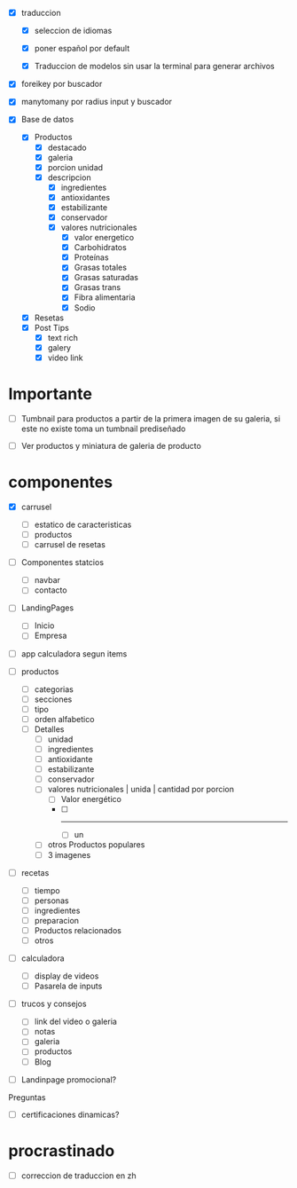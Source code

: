 - [x] traduccion
  - [x] seleccion de idiomas
  - [x] poner español por default
  - [x] Traduccion de modelos sin usar la terminal para generar archivos


- [x] foreikey por buscador
- [x] manytomany por radius input y buscador

- [x] Base de datos
  - [x] Productos
    - [x] destacado
    - [x] galeria
    - [x] porcion unidad
    - [x] descripcion
      - [x] ingredientes
      - [x] antioxidantes
      - [x] estabilizante
      - [x] conservador
      - [x] valores nutricionales
        - [x] valor energetico
        - [x] Carbohidratos
        - [x] Proteínas
        - [x] Grasas totales
        - [x] Grasas saturadas
        - [x] Grasas trans
        - [x] Fibra alimentaria
        - [x] Sodio
  - [x] Resetas
  - [x] Post Tips
    - [x] text rich
    - [x] galery
    - [x] video link

# Importante

- [ ] Tumbnail para productos a partir de la primera imagen de su galeria, si este no existe toma un tumbnail prediseñado
- [ ] Ver productos y miniatura de galeria de producto



# componentes
- [x] carrusel 
  - [ ] estatico de caracteristicas
  - [ ] productos 
  - [ ] carrusel de resetas
- [ ] Componentes statcios
  - [ ] navbar
  - [ ] contacto
- [ ] LandingPages
  - [ ] Inicio
  - [ ] Empresa
- [ ] app calculadora segun items
- [ ] productos
  - [ ] categorias
  - [ ] secciones
  - [ ] tipo
  - [ ] orden alfabetico
  - [ ] Detalles
    - [ ] unidad
    - [ ] ingredientes
    - [ ] antioxidante
    - [ ] estabilizante
    - [ ] conservador
    - [ ] valores nutricionales | unida | cantidad por porcion
      - [ ] Valor energético
      - [ ] -----
        - [ ] un
    - [ ] otros Productos populares
    - [ ] 3 imagenes
- [ ] recetas
  - [ ] tiempo
  - [ ] personas
  - [ ] ingredientes
  - [ ] preparacion
  - [ ] Productos relacionados
  - [ ] otros
- [ ] calculadora
  - [ ] display de videos
  - [ ] Pasarela de inputs
- [ ] trucos y consejos
  - [ ] link del video o galeria
  - [ ] notas
  - [ ] galeria
  - [ ] productos
  - [ ] Blog
- [ ] Landinpage promocional?


Preguntas

- [ ] certificaciones dinamicas?


# procrastinado 
- [ ] correccion de traduccion en zh